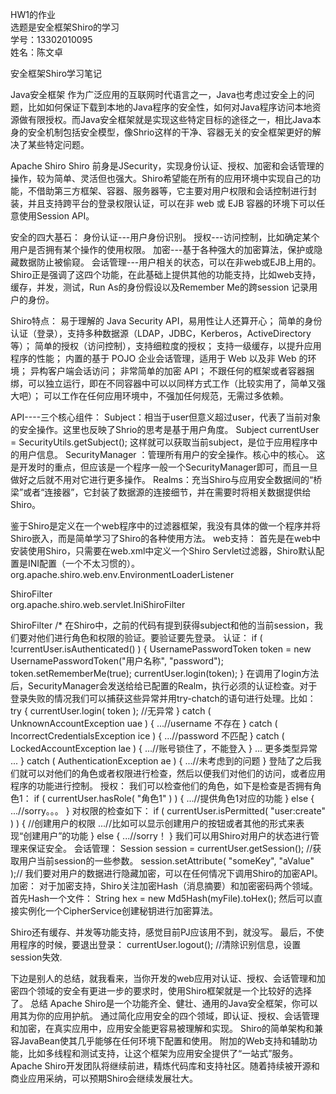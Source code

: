 HW1的作业  
选题是安全框架Shiro的学习  
学号：13302010095  
姓名：陈文卓  


安全框架Shiro学习笔记

Java安全框架
作为广泛应用的互联网时代语言之一，Java也考虑过安全上的问题，比如如何保证下载到本地的Java程序的安全性，如何对Java程序访问本地资源做有限授权。而Java安全框架就是实现这些特定目标的途径之一，相比Java本身的安全机制包括安全模型，像Shrio这样的干净、容器无关的安全框架更好的解决了某些特定问题。

Apache Shiro
Shiro 前身是JSecurity，实现身份认证、授权、加密和会话管理的操作，较为简单、灵活但也强大。Shiro希望能在所有的应用环境中实现自己的功能，不借助第三方框架、容器、服务器等，它主要对用户权限和会话控制进行封装，并且支持跨平台的登录权限认证，可以在非 web 或 EJB 容器的环境下可以任意使用Session API。

安全的四大基石：
身份认证---用户身份识别。
授权---访问控制，比如确定某个用户是否拥有某个操作的使用权限。
加密---基于各种强大的加密算法，保护或隐藏数据防止被偷窥。
会话管理---用户相关的状态，可以在非web或EJB上用的。
Shiro正是强调了这四个功能，在此基础上提供其他的功能支持，比如web支持，缓存，并发，测试，Run As的身份假设以及Remember Me的跨session 记录用户的身份。

Shiro特点：
易于理解的 Java Security API，易用性让人还算开心；
简单的身份认证（登录），支持多种数据源（LDAP，JDBC，Kerberos，ActiveDirectory 等）；
简单的授权（访问控制），支持细粒度的授权；
支持一级缓存，以提升应用程序的性能；
内置的基于 POJO 企业会话管理，适用于 Web 以及非 Web 的环境；
异构客户端会话访问；
非常简单的加密 API；
不跟任何的框架或者容器捆绑，可以独立运行，即在不同容器中可以以同样方式工作（比较实用了，简单又强大吧）；
可以工作在任何应用环境中，不强加任何规范，无需过多依赖。

API----三个核心组件：
Subject：相当于user但意义超过user，代表了当前对象的安全操作。这里也反映了Shrio的思考是基于用户角度。
  Subject currentUser = SecurityUtils.getSubject();
这样就可以获取当前subject，是位于应用程序中的用户信息。
SecurityManager ：管理所有用户的安全操作。核心中的核心。
这是开发时的重点，但应该是一个程序一般一个SecurityManager即可，而且一旦做好之后就不用对它进行更多操作。
 Realms：充当Shiro与应用安全数据间的“桥梁”或者“连接器”，它封装了数据源的连接细节，并在需要时将相关数据提供给Shiro。

鉴于Shiro是定义在一个web程序中的过滤器框架，我没有具体的做一个程序并将Shiro嵌入，而是简单学习了Shiro的各种使用方法。
web支持：
首先是在web中安装使用Shiro，只需要在web.xml中定义一个Shiro Servlet过滤器，Shiro默认配置是INI配置（一个不太习惯的）。
  <listener>
     <listener-class>org.apache.shiro.web.env.EnvironmentLoaderListener</listener-class>
  </listener>
  
  <filter>  <!--加入过滤器-->
     <filter-name>ShiroFilter</filter-name>    
     <filter-class>org.apache.shiro.web.servlet.IniShiroFilter</filter-class>
     <!-- 没有init-param属性就默认从classpath:shiro.ini装入INI配置 --> 
  </filter>
  
  <filter-mapping>
      <filter-name>ShiroFilter</filter-name>
      <url-pattern>/*</url-pattern> 
  </filter-mapping>
在Shiro中，之前的代码有提到获得subject和他的当前session，我们要对他们进行角色和权限的验证。要验证要先登录。
认证：
  if ( !currentUser.isAuthenticated() ) {    
     UsernamePasswordToken token = new UsernamePasswordToken("用户名称", "password");          
     token.setRememberMe(true);      
     currentUser.login(token); 
  }
在调用了login方法后，SecurityManager会发送给给已配置的Realm，执行必须的认证检查。对于登录失败的情况我们可以捕获这些异常并用try-chatch的语句进行处理。比如：
  try {   
    currentUser.login( token );    //无异常
  } catch ( UnknownAccountException uae ) {    
    ...//username 不存在
  } catch ( IncorrectCredentialsException ice ) {  
    ...//password 不匹配
  } catch ( LockedAccountException lae ) {   
    ...//账号锁住了，不能登入
  }     
    ... 更多类型异常 ... 
  } catch ( AuthenticationException ae ) {  
    ...//未考虑到的问题
  }
登陆了之后我们就可以对他们的角色或者权限进行检查，然后以便我们对他们的访问，或者应用程序的功能进行控制。
授权：
我们可以检查他们的角色，如下是检查是否拥有角色1：
  if ( currentUser.hasRole( "角色1" ) ) {    
    ...//提供角色1对应的功能
  } else {   
   ...//sorry。。。
  }
对权限的检查如下：
  if ( currentUser.isPermitted( "user:create" ) ) {   //创建用户的权限  
    ...//比如可以显示创建用户的按钮或者其他的形式来表现“创建用户”的功能
  } else {  
    ...//sorry！
  }
我们可以用Shiro对用户的状态进行管理来保证安全。
会话管理：
  Session session = currentUser.getSession(); //获取用户当前session的一些参数。
  session.setAttribute( "someKey", "aValue" );//
我们要对用户的数据进行隐藏加密，可以在任何情况下调用Shiro的加密API。
加密：
对于加密支持，Shiro关注加密Hash（消息摘要）和加密密码两个领域。
首先Hash一个文件：
  String hex = new Md5Hash(myFile).toHex(); 
然后可以直接实例化一个CipherService创建秘钥进行加密算法。

Shiro还有缓存、并发等功能支持，感觉目前PJ应该用不到，就没写。
最后，不使用程序的时候，要退出登录：
  currentUser.logout(); //清除识别信息，设置session失效.


下边是别人的总结，就我看来，当你开发的web应用对认证、授权、会话管理和加密四个领域的安全有更进一步的要求时，使用Shiro框架就是一个比较好的选择了。
总结
Apache Shiro是一个功能齐全、健壮、通用的Java安全框架，你可以用其为你的应用护航。
通过简化应用安全的四个领域，即认证、授权、会话管理和加密，在真实应用中，应用安全能更容易被理解和实现。
Shiro的简单架构和兼容JavaBean使其几乎能够在任何环境下配置和使用。
附加的Web支持和辅助功能，比如多线程和测试支持，让这个框架为应用安全提供了“一站式”服务。
Apache Shiro开发团队将继续前进，精炼代码库和支持社区。随着持续被开源和商业应用采纳，可以预期Shiro会继续发展壮大。

